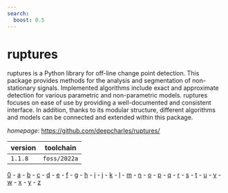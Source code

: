 ```yaml
---
search:
  boost: 0.5
---
```

# ruptures

ruptures is a Python library for off-line change point detection. This package provides  methods for the analysis and segmentation of non-stationary signals. Implemented  algorithms include exact and approximate detection for various parametric and  non-parametric models. ruptures focuses on ease of use by providing a well-documented and  consistent interface. In addition, thanks to its modular structure, different algorithms  and models can be connected and extended within this package.

*homepage*: <https://github.com/deepcharles/ruptures/>

version | toolchain
--------|----------
``1.1.8`` | ``foss/2022a``

[0](../0/index.md) - [a](../a/index.md) - [b](../b/index.md) - [c](../c/index.md) - [d](../d/index.md) - [e](../e/index.md) - [f](../f/index.md) - [g](../g/index.md) - [h](../h/index.md) - [i](../i/index.md) - [j](../j/index.md) - [k](../k/index.md) - [l](../l/index.md) - [m](../m/index.md) - [n](../n/index.md) - [o](../o/index.md) - [p](../p/index.md) - [q](../q/index.md) - [r](../r/index.md) - [s](../s/index.md) - [t](../t/index.md) - [u](../u/index.md) - [v](../v/index.md) - [w](../w/index.md) - [x](../x/index.md) - [y](../y/index.md) - [z](../z/index.md)

